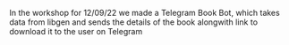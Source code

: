 In the workshop for 12/09/22 we made a Telegram Book Bot, which takes data from libgen and sends the details of the book alongwith link to download it to the user on Telegram
